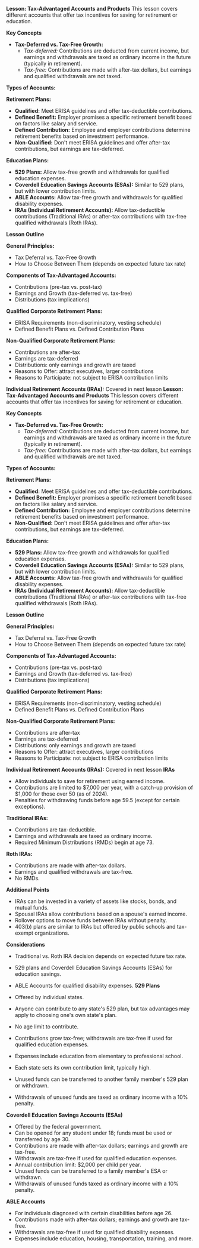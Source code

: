 **Lesson: Tax-Advantaged Accounts and Products**
This lesson covers different accounts that offer tax incentives for saving for retirement or education.

**Key Concepts**

- **Tax-Deferred vs. Tax-Free Growth:**
  - *Tax-deferred:* Contributions are deducted from current income, but earnings and withdrawals are taxed as ordinary income in the future (typically in retirement).
  - *Tax-free:* Contributions are made with after-tax dollars, but earnings and qualified withdrawals are not taxed.

**Types of Accounts:**

**Retirement Plans:**
- **Qualified:** Meet ERISA guidelines and offer tax-deductible contributions.
- **Defined Benefit:** Employer promises a specific retirement benefit based on factors like salary and service.
- **Defined Contribution:** Employee and employer contributions determine retirement benefits based on investment performance.
- **Non-Qualified:** Don't meet ERISA guidelines and offer after-tax contributions, but earnings are tax-deferred.

**Education Plans:**
- **529 Plans:** Allow tax-free growth and withdrawals for qualified education expenses.
- **Coverdell Education Savings Accounts (ESAs):** Similar to 529 plans, but with lower contribution limits.
- **ABLE Accounts:** Allow tax-free growth and withdrawals for qualified disability expenses.
- **IRAs (Individual Retirement Accounts):** Allow tax-deductible contributions (Traditional IRAs) or after-tax contributions with tax-free qualified withdrawals (Roth IRAs).

**Lesson Outline**

**General Principles:**
- Tax Deferral vs. Tax-Free Growth
- How to Choose Between Them (depends on expected future tax rate)

**Components of Tax-Advantaged Accounts:**
- Contributions (pre-tax vs. post-tax)
- Earnings and Growth (tax-deferred vs. tax-free)
- Distributions (tax implications)

**Qualified Corporate Retirement Plans:**
- ERISA Requirements (non-discriminatory, vesting schedule)
- Defined Benefit Plans vs. Defined Contribution Plans

**Non-Qualified Corporate Retirement Plans:**
- Contributions are after-tax
- Earnings are tax-deferred
- Distributions: only earnings and growth are taxed
- Reasons to Offer: attract executives, larger contributions
- Reasons to Participate: not subject to ERISA contribution limits

**Individual Retirement Accounts (IRAs):** Covered in next lesson
**Lesson: Tax-Advantaged Accounts and Products**
This lesson covers different accounts that offer tax incentives for saving for retirement or education.

**Key Concepts**

- **Tax-Deferred vs. Tax-Free Growth:**
  - *Tax-deferred:* Contributions are deducted from current income, but earnings and withdrawals are taxed as ordinary income in the future (typically in retirement).
  - *Tax-free:* Contributions are made with after-tax dollars, but earnings and qualified withdrawals are not taxed.

**Types of Accounts:**

**Retirement Plans:**
- **Qualified:** Meet ERISA guidelines and offer tax-deductible contributions.
- **Defined Benefit:** Employer promises a specific retirement benefit based on factors like salary and service.
- **Defined Contribution:** Employee and employer contributions determine retirement benefits based on investment performance.
- **Non-Qualified:** Don't meet ERISA guidelines and offer after-tax contributions, but earnings are tax-deferred.

**Education Plans:**
- **529 Plans:** Allow tax-free growth and withdrawals for qualified education expenses.
- **Coverdell Education Savings Accounts (ESAs):** Similar to 529 plans, but with lower contribution limits.
- **ABLE Accounts:** Allow tax-free growth and withdrawals for qualified disability expenses.
- **IRAs (Individual Retirement Accounts):** Allow tax-deductible contributions (Traditional IRAs) or after-tax contributions with tax-free qualified withdrawals (Roth IRAs).

**Lesson Outline**

**General Principles:**
- Tax Deferral vs. Tax-Free Growth
- How to Choose Between Them (depends on expected future tax rate)

**Components of Tax-Advantaged Accounts:**
- Contributions (pre-tax vs. post-tax)
- Earnings and Growth (tax-deferred vs. tax-free)
- Distributions (tax implications)

**Qualified Corporate Retirement Plans:**
- ERISA Requirements (non-discriminatory, vesting schedule)
- Defined Benefit Plans vs. Defined Contribution Plans

**Non-Qualified Corporate Retirement Plans:**
- Contributions are after-tax
- Earnings are tax-deferred
- Distributions: only earnings and growth are taxed
- Reasons to Offer: attract executives, larger contributions
- Reasons to Participate: not subject to ERISA contribution limits

**Individual Retirement Accounts (IRAs):** Covered in next lesson
**IRAs**

- Allow individuals to save for retirement using earned income.
- Contributions are limited to $7,000 per year, with a catch-up provision of $1,000 for those over 50 (as of 2024).
- Penalties for withdrawing funds before age 59.5 (except for certain exceptions).
  
**Traditional IRAs:**
- Contributions are tax-deductible.
- Earnings and withdrawals are taxed as ordinary income.
- Required Minimum Distributions (RMDs) begin at age 73.
  
**Roth IRAs:**
- Contributions are made with after-tax dollars.
- Earnings and qualified withdrawals are tax-free.
- No RMDs.
  
**Additional Points**
- IRAs can be invested in a variety of assets like stocks, bonds, and mutual funds.
- Spousal IRAs allow contributions based on a spouse's earned income.
- Rollover options to move funds between IRAs without penalty.
- 403(b) plans are similar to IRAs but offered by public schools and tax-exempt organizations.

**Considerations**
- Traditional vs. Roth IRA decision depends on expected future tax rate.
- 529 plans and Coverdell Education Savings Accounts (ESAs) for education savings.
- ABLE Accounts for qualified disability expenses.
**529 Plans**

- Offered by individual states.
- Anyone can contribute to any state's 529 plan, but tax advantages may apply to choosing one's own state's plan.
- No age limit to contribute.
- Contributions grow tax-free; withdrawals are tax-free if used for qualified education expenses.
- Expenses include education from elementary to professional school.
- Each state sets its own contribution limit, typically high.
- Unused funds can be transferred to another family member's 529 plan or withdrawn.
- Withdrawals of unused funds are taxed as ordinary income with a 10% penalty.

**Coverdell Education Savings Accounts (ESAs)**

- Offered by the federal government.
- Can be opened for any student under 18; funds must be used or transferred by age 30.
- Contributions are made with after-tax dollars; earnings and growth are tax-free.
- Withdrawals are tax-free if used for qualified education expenses.
- Annual contribution limit: $2,000 per child per year.
- Unused funds can be transferred to a family member's ESA or withdrawn.
- Withdrawals of unused funds taxed as ordinary income with a 10% penalty.

**ABLE Accounts**

- For individuals diagnosed with certain disabilities before age 26.
- Contributions made with after-tax dollars; earnings and growth are tax-free.
- Withdrawals are tax-free if used for qualified disability expenses.
- Expenses include education, housing, transportation, training, and more.

